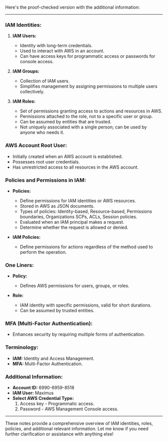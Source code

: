 Here's the proof-checked version with the additional information:

---

### IAM Identities:

1. **IAM Users:**
   - Identity with long-term credentials.
   - Used to interact with AWS in an account.
   - Can have access keys for programmatic access or passwords for console access.

2. **IAM Groups:**
   - Collection of IAM users.
   - Simplifies management by assigning permissions to multiple users collectively.

3. **IAM Roles:**
   - Set of permissions granting access to actions and resources in AWS.
   - Permissions attached to the role, not to a specific user or group.
   - Can be assumed by entities that are trusted.
   - Not uniquely associated with a single person; can be used by anyone who needs it.

### AWS Account Root User:

- Initially created when an AWS account is established.
- Possesses root user credentials.
- Has unrestricted access to all resources in the AWS account.

### Policies and Permissions in IAM:

- **Policies:**
  - Define permissions for IAM identities or AWS resources.
  - Stored in AWS as JSON documents.
  - Types of policies: Identity-based, Resource-based, Permissions boundaries, Organizations SCPs, ACLs, Session policies.
  - Evaluated when an IAM principal makes a request.
  - Determine whether the request is allowed or denied.

- **IAM Policies:**
  - Define permissions for actions regardless of the method used to perform the operation.

### One Liners:

- **Policy:**
  - Defines AWS permissions for users, groups, or roles.

- **Role:**
  - IAM identity with specific permissions, valid for short durations.
  - Can be assumed by trusted entities.

### MFA (Multi-Factor Authentication):

- Enhances security by requiring multiple forms of authentication.

### Terminology:

- **IAM:** Identity and Access Management.
- **MFA:** Multi-Factor Authentication.

### Additional Information:

- **Account ID:** 6990-6959-8518
- **IAM User:** Maximus
- **Select AWS Credential Type:**
  1. Access key - Programmatic access.
  2. Password - AWS Management Console access.

---

These notes provide a comprehensive overview of IAM identities, roles, policies, and additional relevant information. Let me know if you need further clarification or assistance with anything else!